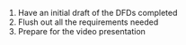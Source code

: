 1. Have an initial draft of the DFDs completed
2. Flush out all the requirements needed
3. Prepare for the video presentation 
